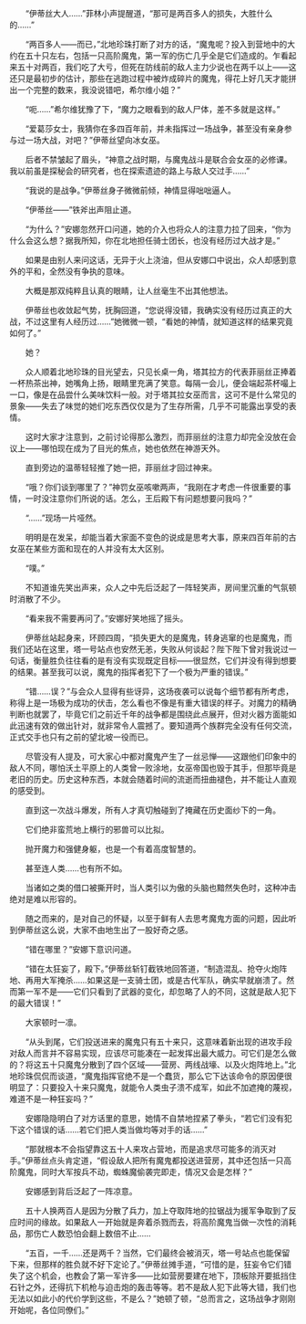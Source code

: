 　　“伊蒂丝大人……”菲林小声提醒道，“那可是两百多人的损失，大胜什么的……”

　　“两百多人——而已，”北地珍珠打断了对方的话，“魔鬼呢？投入到营地中的大约在五十只左右，包括一只高阶魔鬼，第一军的伤亡几乎全是它们造成的。乍看起来五十对两百，我们吃了大亏，但死在防线前的敌人主力少说也在两千以上——这还只是最初步的估计，那些在逃跑过程中被炸成碎片的魔鬼，得花上好几天才能拼出一个完整的数来，我没说错吧，希尔维小姐？”

　　“呃……”希尔维犹豫了下，“魔力之眼看到的敌人尸体，差不多就是这样。”

　　“爱葛莎女士，我猜你在多四百年前，并未指挥过一场战争，甚至没有亲身参与过一场大战，对吧？”伊蒂丝望向冰女巫。

　　后者不禁皱起了眉头，“神意之战时期，与魔鬼战斗是联合会女巫的必修课。我以前虽是探秘会的研究者，也在探索遗迹的路上与敌人交过手……”

　　“我说的是战争。”伊蒂丝身子微微前倾，神情显得咄咄逼人。

　　“伊蒂丝——”铁斧出声阻止道。

　　“为什么？”安娜忽然开口问道，她的介入也将众人的注意力拉了回来，“你为什么会这么想？据我所知，你在北地担任骑士团长，也没有经历过大战才是。”

　　如果是由别人来问这话，无异于火上浇油，但从安娜口中说出，众人却感到意外的平和，全然没有争执的意味。

　　大概是那双纯粹且认真的眼睛，让人丝毫生不出其他想法。

　　伊蒂丝也收敛起气势，抚胸回道，“您说得没错，我确实没有经历过真正的大战，不过这里有人经历过……”她微微一顿，“看她的神情，就知道这样的结果究竟如何了。”

　　她？

　　众人顺着北地珍珠的目光望去，只见长桌一角，塔其拉方的代表菲丽丝正捧着一杯热茶出神，她嘴角上扬，眼睛里充满了笑意。每隔一会儿，便会端起茶杯嘬上一口，像是在品尝什么美味饮料一般。对于塔其拉女巫而言，这可不是什么常见的景象——失去了味觉的她们吃东西仅仅是为了生存所需，几乎不可能露出享受的表情。

　　这时大家才注意到，之前讨论得那么激烈，而菲丽丝的注意力却完全没放在会议上——哪怕现在成为了目光的焦点，她也依然在神游天外。

　　直到旁边的温蒂轻轻推了她一把，菲丽丝才回过神来。

　　“哦？你们谈到哪里了？”神罚女巫咳嗽两声，“我刚在才考虑一件很重要的事情，一时没注意你们所说的话。怎么，王后殿下有问题想要问我吗？”

　　“……”现场一片哑然。

　　明明是在发呆，却能当着大家面不变色的说成是思考大事，原来四百年前的古女巫在某些方面和现在的人并没有太大区别。

　　“噗。”

　　不知道谁先笑出声来，众人之中先后泛起了一阵轻笑声，房间里沉重的气氛顿时消散了不少。

　　“看来我不需要再问了。”安娜好笑地摇了摇头。

　　伊蒂丝站起身来，环顾四周，“损失更大的是魔鬼，转身逃窜的也是魔鬼，而我们还站在这里，塔一号站点也安然无恙，失败从何谈起？陛下陛下曾对我说过一句话，衡量胜负往往看的是有没有实现既定目标——很显然，它们并没有得到想要的结果。甚至我可以说，魔鬼的指挥者犯下了一个极为严重的错误。”

　　“错……误？”与会众人显得有些讶异，这场夜袭可以说每个细节都有所考虑，称得上是一场极为成功的伏击，怎么看也不像是有重大错误的样子。对魔力的精确判断也就罢了，毕竟它们之前近千年的战争都是围绕此点展开，但对火器方面能如此迅速有效的做出针对，就非常令人震撼了。要知道两个族群完全没有任何交流，正式交手也只有之前的望北坡一役而已。

　　尽管没有人提及，可大家心中都对魔鬼产生了一丝忌惮——这跟他们印象中的敌人不同，哪怕沃土平原上的人类曾一败涂地，女巫帝国也毁于其手，但那毕竟是老旧的历史。历史这种东西，本就会随着时间的流逝而扭曲褪色，并不能让人直观的感受到。

　　直到这一次战斗爆发，所有人才真切触碰到了掩藏在历史面纱下的一角。

　　它们绝非蛮荒地上横行的邪兽可以比拟。

　　抛开魔力和强健身躯，也是一个有着高度智慧的。

　　甚至连人类……也有所不如。

　　当诸如之类的借口被撕开时，当人类引以为傲的头脑也黯然失色时，这种冲击绝对是难以形容的。

　　随之而来的，是对自己的怀疑，以至于鲜有人去思考魔鬼方面的问题，因此听到伊蒂丝这么说，大家不由地生出了一股好奇之感。

　　“错在哪里？”安娜下意识问道。

　　“错在太狂妄了，殿下。”伊蒂丝斩钉截铁地回答道，“制造混乱、抢夺火炮阵地、再用大军掩杀……如果这是一支骑士团，或是古代军队，确实早就崩溃了。然而第一军不是——它们只看到了武器的变化，却忽略了人的不同，这就是敌人犯下的最大错误！”

　　大家顿时一凛。

　　“从头到尾，它们投送进来的魔鬼只有五十来只，这意味着新出现的进攻手段对敌人而言并不容易实现，应该尽可能凑在一起发挥出最大威力。可它们是怎么做的？将这五十只魔鬼分散到了四个区域——营房、两线战壕、以及火炮阵地上。”北地珍珠侃侃而谈道，“魔鬼指挥官绝不是一个蠢货，那么它下达该命令的原因便很明显了：只要投入十来只魔鬼，就能令人类虫子溃不成军，如此不加遮掩的蔑视，难道不是一种狂妄吗？”

　　安娜隐隐明白了对方话里的意思，她情不自禁地捏紧了拳头，“若它们没有犯下这个错误的话……若它们把人类当做均等对手的话……”

　　“那就根本不会指望靠这五十人来攻占营地，而是追求尽可能多的消灭对手。”伊蒂丝点头肯定道，“假设敌人把所有魔鬼都投送进营房，其中还包括一只高阶魔鬼，同时大军按兵不动，蜘蛛魔偷袭完即走，情况又会是怎样？”

　　安娜感到背后泛起了一阵凉意。

　　五十人换两百人是因为分散了兵力，加上夺取阵地的拉锯战为援军争取到了反应时间的缘故。如果敌人一开始就是奔着杀戮而去，将高阶魔鬼当做一次性的消耗品，那伤亡人数恐怕会翻上数倍不止……

　　“五百，一千……还是两千？当然，它们最终会被消灭，塔一号站点也能保留下来，但那样的胜负就不好下定论了。”伊蒂丝摊手道，“可惜的是，狂妄令它们错失了这个机会，也教会了第一军许多——比如营房要建在地下，顶板除开要抵挡住石针之外，还得抗下机枪与迫击炮的轰击等等。若不是敌人犯下此等大错，我们也无法以如此小的代价学到这些，不是么？”她顿了顿，“总而言之，这场战争才刚刚开始呢，各位同僚们。”
